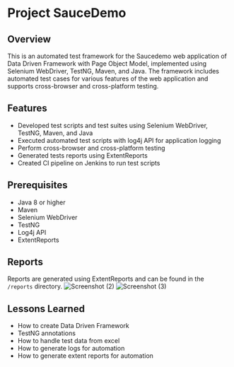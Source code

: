 
# Project SauceDemo


## Overview
This is an automated test framework for the Saucedemo web application of Data Driven Framework with Page Object Model, implemented using  Selenium WebDriver, TestNG, Maven, and Java. The framework includes automated test cases for various features of the web application and supports cross-browser and cross-platform testing.

## Features
- Developed test scripts and test suites using Selenium WebDriver, TestNG, Maven, and Java
- Executed automated test scripts with log4j API for application logging
- Perform cross-browser and cross-platform testing
- Generated tests reports using ExtentReports
- Created CI pipeline on Jenkins to run test scripts

## Prerequisites
- Java 8 or higher
- Maven
- Selenium WebDriver
- TestNG
- Log4j API
- ExtentReports

## Reports
Reports are generated using ExtentReports and can be found in the `/reports` directory.
![Screenshot (2)](https://user-images.githubusercontent.com/122073049/211183340-4e0b00a8-9576-49df-9c0c-84f7670f7581.png)
![Screenshot (3)](https://user-images.githubusercontent.com/122073049/211183363-e8baa99f-7580-4de5-b4db-431b8fc44cd2.png)

## Lessons Learned

- How to create Data Driven Framework
- TestNG annotations
- How to handle test data from excel
- How to generate logs for automation
- How to generate extent reports for automation
